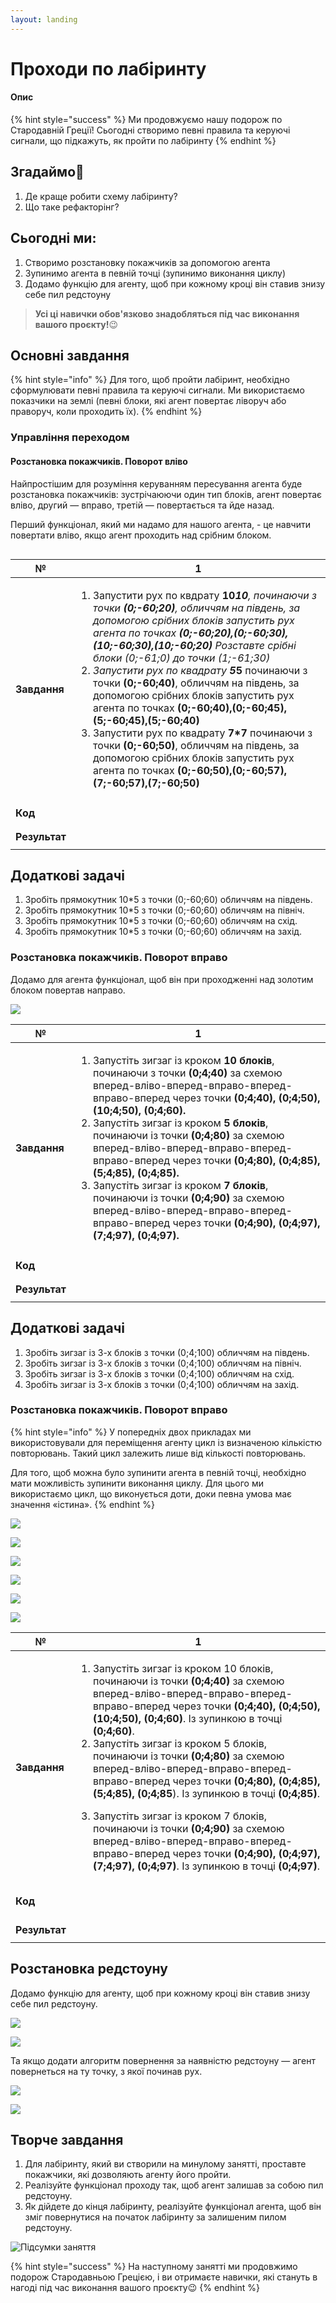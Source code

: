 ```yaml
---
layout: landing
---
```


# Проходи по лабіринту

#### Опис

{% hint style="success" %}
Ми продовжуємо нашу подорож по Стародавній Греції! Сьогодні створимо певні правила та керуючі сигнали, що підкажуть, як пройти по лабіринту
{% endhint %}

## Згадаймо🤔

1. Де краще робити схему лабіринту?&#x20;
2. Що таке рефакторінг?&#x20;

## Сьогодні ми:

1. Створимо розстановку покажчиків за допомогою агента
2. Зупинимо агента в певній точці (зупинимо виконання циклу)
3. Додамо функцію для агенту, щоб при кожному кроці він ставив знизу себе пил редстоуну

> **Усі ці навички обов'язково знадобляться під час виконання вашого проєкту!**😉

## Основні завдання

{% hint style="info" %}
Для того, щоб пройти лабіринт, необхідно сформулювати певні правила та керуючі сигнали. Ми використаємо показчики на землі (певні блоки, які агент повертає ліворуч або праворуч, коли проходить їх).
{% endhint %}

### Управління переходом

#### Розстановка покажчиків. Поворот вліво

Найпростішим для розуміння керуванням пересування агента буде розстановка покажчиків: зустрічаюючи один тип блоків, агент повертає вліво, другий — вправо, третій — повертається та йде назад.

Перший функціонал, який ми надамо для нашого агента, - це навчити повертати вліво, якщо агент проходить над срібним блоком.

<figure><img src=".gitbook/assets/62.png" alt=""><figcaption></figcaption></figure>

| **№**         | **1**                                                                                                                                                                                                                                                                                                                                                                                                                                                                                                                                                                                                                                                                                                                                                                                                                       |
| ------------- | --------------------------------------------------------------------------------------------------------------------------------------------------------------------------------------------------------------------------------------------------------------------------------------------------------------------------------------------------------------------------------------------------------------------------------------------------------------------------------------------------------------------------------------------------------------------------------------------------------------------------------------------------------------------------------------------------------------------------------------------------------------------------------------------------------------------------- |
| **Завдання**  | <ol><li>Запустити рух по квдрату <strong>10*10</strong>, починаючи з точки <strong>(0;-60;20)</strong>, обличчям на південь, за допомогою срібних блоків запустить рух агента по точках <strong>(0;-60;20),(0;-60;30),(10;-60;30),(10;-60;20)</strong> Розставте срібні блоки (0;-61;0) до точки (1;-61;30)</li><li>Запустити рух по квадрату <strong>5*5</strong> починаючи з точки <strong>(0;-60;40)</strong>, обличчям на південь, за допомогою срібних блоків запустить рух агента по точках <strong>(0;-60;40),(0;-60;45),(5;-60;45),(5;-60;40)</strong></li><li>Запустити рух по квадрату <strong>7*7</strong> починаючи з точки <strong>(0;-60;50)</strong>, обличчям на південь, за допомогою срібних блоків запустить рух агента по точках <strong>(0;-60;50),(0;-60;57),(7;-60;57),(7;-60;50)</strong></li></ol> |
| **Код**       | <p><img src=".gitbook/assets/61.png" alt=""><br><img src=".gitbook/assets/62 (1).png" alt=""></p>                                                                                                                                                                                                                                                                                                                                                                                                                                                                                                                                                                                                                                                                                                                           |
| **Результат** | <p><img src=".gitbook/assets/image (118).png" alt=""><br><img src=".gitbook/assets/labirint2_04.gif" alt=""></p>                                                                                                                                                                                                                                                                                                                                                                                                                                                                                                                                                                                                                                                                                                            |

## **Додаткові задачі**

1. Зробіть прямокутник 10\*5 з точки (0;-60;60) обличчям на південь.
2. Зробіть прямокутник 10\*5 з точки (0;-60;60) обличчям на північ.
3. Зробіть прямокутник 10\*5 з точки (0;-60;60) обличчям на схід.
4. Зробіть прямокутник 10\*5 з точки (0;-60;60) обличчям на захід.

### Розстановка покажчиків. Поворот вправо

Додамо для агента функціонал, щоб він при проходженні над золотим блоком повертав направо.

![](<.gitbook/assets/image (73).png>)

| **№**         | **1**                                                                                                                                                                                                                                                                                                                                                                                                                                                                                                                                                                                                                                                                                                                                    |
| ------------- | ---------------------------------------------------------------------------------------------------------------------------------------------------------------------------------------------------------------------------------------------------------------------------------------------------------------------------------------------------------------------------------------------------------------------------------------------------------------------------------------------------------------------------------------------------------------------------------------------------------------------------------------------------------------------------------------------------------------------------------------- |
| **Завдання**  | <ol><li>Запустіть зигзаг із кроком <strong>10 блоків</strong>, починаючи з точки <strong>(0;4;40)</strong> за схемою вперед-вліво-вперед-вправо-вперед-вправо-вперед через точки <strong>(0;4;40), (0;4;50), (10;4;50), (0;4;60).</strong></li><li>Запустіть зигзаг із кроком <strong>5 блоків</strong>, починаючи із точки <strong>(0;4;80)</strong> за схемою вперед-вліво-вперед-вправо-вперед-вправо-вперед через точки <strong>(0;4;80), (0;4;85), (5;4;85), (0;4;85).</strong></li><li>Запустіть зигзаг із кроком <strong>7 блоків</strong>, починаючи із точки <strong>(0;4;90)</strong> за схемою вперед-вліво-вперед-вправо-вперед-вправо-вперед через точки <strong>(0;4;90), (0;4;97), (7;4;97), (0;4;97).</strong></li></ol> |
| **Код**       | <p><img src=".gitbook/assets/image (113).png" alt=""><br><img src=".gitbook/assets/image (84).png" alt=""></p>                                                                                                                                                                                                                                                                                                                                                                                                                                                                                                                                                                                                                           |
| **Результат** | <p><img src=".gitbook/assets/image (157).png" alt=""><br><img src=".gitbook/assets/labirint2_08.gif" alt=""></p>                                                                                                                                                                                                                                                                                                                                                                                                                                                                                                                                                                                                                         |

## **Додаткові задачі**

1. Зробіть зигзаг із 3-х блоків з точки (0;4;100) обличчям на південь.
2. Зробіть зигзаг із 3-х блоків з точки (0;4;100) обличчям на північ.
3. Зробіть зигзаг із 3-х блоків з точки (0;4;100) обличчям на схід.
4. Зробіть зигзаг із 3-х блоків з точки (0;4;100) обличчям на захід.

### Розстановка покажчиків. Поворот вправо

{% hint style="info" %}
У попередніх двох прикладах ми використовували для переміщення агенту цикл із визначеною кількістю повторювань. Такий цикл залежить лише від кількості повторювань.&#x20;

Для того, щоб можна було зупинити агента в певній точці, необхідно мати можливість зупинити виконання циклу. Для цього ми використаємо цикл, що виконується доти, доки певна умова має значення «істина».
{% endhint %}

![](<.gitbook/assets/image (82).png>)

![](<.gitbook/assets/image (53).png>)

![](<.gitbook/assets/image (115).png>)

![](<.gitbook/assets/image (97).png>)

![](<.gitbook/assets/image (106).png>)

![](<.gitbook/assets/image (52).png>)



| **№**         | **1**                                                                                                                                                                                                                                                                                                                                                                                                                                                                                                                                                                                                                                                                                                                                                                                                                                                              |
| ------------- | ------------------------------------------------------------------------------------------------------------------------------------------------------------------------------------------------------------------------------------------------------------------------------------------------------------------------------------------------------------------------------------------------------------------------------------------------------------------------------------------------------------------------------------------------------------------------------------------------------------------------------------------------------------------------------------------------------------------------------------------------------------------------------------------------------------------------------------------------------------------ |
| **Завдання**  | <ol><li>Запустіть зигзаг із кроком 10 блоків, починаючи із точки <strong>(0;4;40)</strong> за схемою вперед-вліво-вперед-вправо-вперед-вправо-вперед через точки <strong>(0;4;40), (0;4;50), (10;4;50), (0;4;60)</strong>. Із зупинкою в точці <strong>(0;4;60)</strong>.</li><li>Запустіть зигзаг із кроком 5 блоків, починаючи із точки <strong>(0;4;80)</strong> за схемою вперед-вліво-вперед-вправо-вперед-вправо-вперед через точки <strong>(0;4;80), (0;4;85), (5;4;85), (0;4;85</strong>). Із зупинкою в точці <strong>(0;4;85)</strong>.</li><li><p>Запустіть зигзаг із кроком 7 блоків, починаючи із точки <strong>(0;4;90)</strong> за схемою вперед-вліво-вперед-вправо-вперед-вправо-вперед через точки <strong>(0;4;90), (0;4;97), (7;4;97), (0;4;97)</strong>. Із зупинкою в точці <strong>(0;4;97)</strong>.</p><p><strong></strong></p></li></ol> |
| **Код**       | <p><img src=".gitbook/assets/image (72).png" alt=""></p><p><img src=".gitbook/assets/image (49).png" alt=""></p>                                                                                                                                                                                                                                                                                                                                                                                                                                                                                                                                                                                                                                                                                                                                                   |
| **Результат** | <p><img src=".gitbook/assets/image (59).png" alt=""><br><img src=".gitbook/assets/labirint2_16.gif" alt=""></p>                                                                                                                                                                                                                                                                                                                                                                                                                                                                                                                                                                                                                                                                                                                                                    |

## Розстановка редстоуну

Додамо функцію для агенту, щоб при кожному кроці він ставив знизу себе пил редстоуну.

![](<.gitbook/assets/image (90).png>)

![](<.gitbook/assets/image (95).png>)

Та якщо додати алгоритм повернення за наявністю редстоуну — агент повернеться на ту точку, з якої починав рух.

![](<.gitbook/assets/image (155).png>)

![](<.gitbook/assets/image (83).png>)

## Творче завдання

1. Для лабіринту, який ви створили на минулому занятті, проставте покажчики, які дозволяють агенту його пройти.
2. Реалізуйте функціонал проходу так, щоб агент залишав за собою пил редстоуну.
3. Як дійдете до кінця лабіринту, реалізуйте функціонал агента, щоб він зміг повернутися на початок лабіринту за залишеним пилом редстоуну.

![Підсумки заняття](<.gitbook/assets/Group 2396.png>)

{% hint style="success" %}
На наступному занятті ми продовжимо подорож Стародавньою Грецією, і ви отримаєте навички, які стануть в нагоді під час виконання вашого проєкту😉
{% endhint %}
